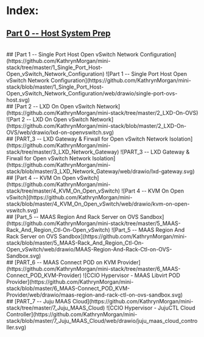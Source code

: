 # Index:

## [Part 0 -- Host System Prep](https://github.com/KathrynMorgan/mini-stack/tree/master/1_Single_Port_Host-Open_vSwitch_Network_Configuration)
<br/>
## [Part 1 -- Single Port Host Open vSwitch Network Configuration](https://github.com/KathrynMorgan/mini-stack/tree/master/1_Single_Port_Host-Open_vSwitch_Network_Configuration)
![Part 1 -- Single Port Host Open vSwitch Network Configuration](https://github.com/KathrynMorgan/mini-stack/blob/master/1_Single_Port_Host-Open_vSwitch_Network_Configuration/web/drawio/single-port-ovs-host.svg)
<br/>
## [Part 2 -- LXD On Open vSwitch Network](https://github.com/KathrynMorgan/mini-stack/tree/master/2_LXD-On-OVS)
![Part 2 -- LXD On Open vSwitch Network](https://github.com/KathrynMorgan/mini-stack/blob/master/2_LXD-On-OVS/web/drawio/lxd-on-openvswitch.svg)
<br/>
## [PART_3 -- LXD Gateway & Firwall for Open vSwitch Network Isolation](https://github.com/KathrynMorgan/mini-stack/tree/master/3_LXD_Network_Gateway)
![PART_3 -- LXD Gateway & Firwall for Open vSwitch Network Isolation](https://github.com/KathrynMorgan/mini-stack/blob/master/3_LXD_Network_Gateway/web/drawio/lxd-gateway.svg)
<br/>
## [Part 4 -- KVM On Open vSwitch](https://github.com/KathrynMorgan/mini-stack/tree/master/4_KVM_On_Open_vSwitch)
![Part 4 -- KVM On Open vSwitch](https://github.com/KathrynMorgan/mini-stack/blob/master/4_KVM_On_Open_vSwitch/web/drawio/kvm-on-open-vswitch.svg)
<br/>
## [Part_5 -- MAAS Region And Rack Server on OVS Sandbox](https://github.com/KathrynMorgan/mini-stack/tree/master/5_MAAS-Rack_And_Region_Ctl-On-Open_vSwitch)
![Part_5 -- MAAS Region And Rack Server on OVS Sandbox](https://github.com/KathrynMorgan/mini-stack/blob/master/5_MAAS-Rack_And_Region_Ctl-On-Open_vSwitch/web/drawio/MAAS-Region-And-Rack-Ctl-on-OVS-Sandbox.svg)
<br/>
## [PART_6 -- MAAS Connect POD on KVM Provider](https://github.com/KathrynMorgan/mini-stack/tree/master/6_MAAS-Connect_POD_KVM-Provider)
![CCIO Hypervisor - MAAS Libvirt POD Provider](https://github.com/KathrynMorgan/mini-stack/blob/master/6_MAAS-Connect_POD_KVM-Provider/web/drawio/maas-region-and-rack-ctl-on-ovs-sandbox.svg)
<br/>
## [PART_7 -- Juju MAAS Cloud](https://github.com/KathrynMorgan/mini-stack/tree/master/7_Juju_MAAS_Cloud)
![CCIO Hypervisor - JujuCTL Cloud Controller](https://github.com/KathrynMorgan/mini-stack/blob/master/7_Juju_MAAS_Cloud/web/drawio/juju_maas_cloud_controller.svg)
<br/>
<br/>
